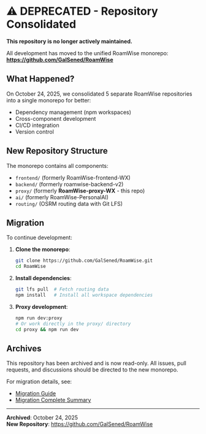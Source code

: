 # ⚠️ DEPRECATED - Repository Consolidated

**This repository is no longer actively maintained.**

All development has moved to the unified RoamWise monorepo:  
**https://github.com/GalSened/RoamWise**

## What Happened?

On October 24, 2025, we consolidated 5 separate RoamWise repositories into a single monorepo for better:
- Dependency management (npm workspaces)
- Cross-component development
- CI/CD integration
- Version control

## New Repository Structure

The monorepo contains all components:
- `frontend/` (formerly RoamWise-frontend-WX)
- `backend/` (formerly roamwise-backend-v2)
- `proxy/` (formerly **RoamWise-proxy-WX** - this repo)
- `ai/` (formerly RoamWise-PersonalAI)
- `routing/` (OSRM routing data with Git LFS)

## Migration

To continue development:

1. **Clone the monorepo**:
   ```bash
   git clone https://github.com/GalSened/RoamWise.git
   cd RoamWise
   ```

2. **Install dependencies**:
   ```bash
   git lfs pull  # Fetch routing data
   npm install   # Install all workspace dependencies
   ```

3. **Proxy development**:
   ```bash
   npm run dev:proxy
   # Or work directly in the proxy/ directory
   cd proxy && npm run dev
   ```

## Archives

This repository has been archived and is now read-only. All issues, pull requests, and discussions should be directed to the new monorepo.

For migration details, see:
- [Migration Guide](https://github.com/GalSened/RoamWise/blob/main/MIGRATION.md)
- [Migration Complete Summary](https://github.com/GalSened/RoamWise/blob/main/MIGRATION_COMPLETE.md)

---

**Archived**: October 24, 2025  
**New Repository**: https://github.com/GalSened/RoamWise
